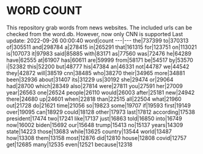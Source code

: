 # WORD COUNT
This repository grab words from news websites. The included urls can be checked from the word.db.
However, now only CNN is supported
Last update: 2022-09-26 00:00:40
word|count
---|---
the|737399
to|370313
of|305511
and|298784
a|278415
in|265291
that|161315
for|123751
on|113021
is|107073
it|97983
said|85885
with|83171
as|77560
was|72476
he|64289
have|62555
at|61907
has|60611
are|59999
from|58171
be|54517
by|53570
i|52382
this|52200
but|48777
his|47384
an|46331
not|44787
we|44542
they|42872
will|38519
cnn|38485
who|38270
their|34965
more|34881
been|32936
about|31407
its|31229
us|30192
she|29474
or|29064
had|28700
which|28349
also|27814
were|27811
you|27591
her|27009
year|26563
one|26524
people|26110
would|26003
after|25181
new|24942
there|24680
up|24601
when|22818
than|22515
all|22504
what|21960
out|21728
do|21621
time|21056
so|19823
some|19707
if|19593
first|19149
over|19095
can|18929
could|18128
other|17973
last|17812
according|17538
president|17474
two|17241
like|17137
just|16863
told|16850
into|16749
now|16002
biden|15692
our|15648
trump|15413
no|15137
years|14309
state|14223
those|13683
while|13625
country|13544
world|13487
how|13308
them|13158
most|12876
did|12810
house|12808
covid|12757
get|12685
many|12535
even|12521
because|12318
